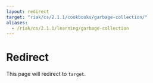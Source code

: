 ```yaml
---
layout: redirect
target: "riak/cs/2.1.1/cookbooks/garbage-collection/"
aliases:
  - /riak/cs/2.1.1/learning/garbage-collection
---
```


# Redirect

This page will redirect to `target`.
